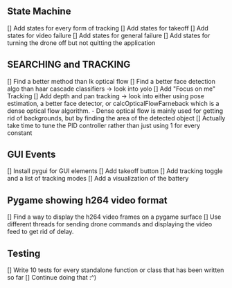 ## State Machine
[] Add states for every form of tracking
[] Add states for takeoff
[] Add states for video failure
[] Add states for general failure
[] Add states for turning the drone off but not quitting the application


## SEARCHING and TRACKING
[] Find a better method than lk optical flow
[] Find a better face detection algo than haar cascade classifiers -> look into yolo
[] Add "Focus on me" Tracking
[] Add depth and pan tracking -> look into either using pose estimation, a better face detector, or calcOpticalFlowFarneback which is a dense optical flow algorithm.
    -   Dense optical flow is mainly used for getting rid of backgrounds, but by finding the area of the
        detected object
[] Actually take time to tune the PID controller rather than just using 1 for every constant

## GUI Events
[] Install pygui for GUI elements
[] Add takeoff button
[] Add tracking toggle and a list of tracking modes
[] Add a visualization of the battery

## Pygame showing h264 video format
[] Find a way to display the h264 video frames on a pygame surface
[] Use different threads for sending drone commands and displaying
    the video feed to get rid of delay.

## Testing
[] Write 10 tests for every standalone function or class that has been written so far
[] Continue doing that :^)